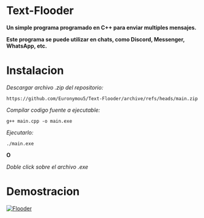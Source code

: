 # Text-Flooder
**Un simple programa programado en C++ para enviar multiples mensajes.**

**Este programa se puede utilizar en chats, como Discord, Messenger, WhatsApp, etc.**

# Instalacion

*Descargar archivo .zip del repositorio:*

```
https://github.com/Euronymou5/Text-Flooder/archive/refs/heads/main.zip
```

*Compilar codigo fuente a ejecutable:*

```
g++ main.cpp -o main.exe
```

*Ejecutarlo:*

```
./main.exe
```

**O**

*Doble click sobre el archivo .exe*

# Demostracion

[![Flooder](https://media.discordapp.net/attachments/995599976463859713/1162861665386254426/image.png?ex=653d7a51&is=652b0551&hm=857e55ee07748648db2d50962277f3303510eec04e53ca494aa26ed998c4cc71&=)](https://cdn.discordapp.com/attachments/995599976463859713/1162860311934681279/demostracion_text_flooder.mp4)
